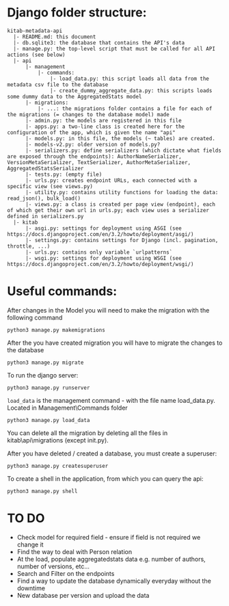 # Django folder structure:

```
kitab-metadata-api
  |- README.md: this document
  |- db.sqlite3: the database that contains the API's data
  |- manage.py: the top-level script that must be called for all API actions (see below)
  |- api
      |- management
          |- commands: 
              |- load_data.py: this script loads all data from the metadata csv file to the database
              |- create_dummy_aggregate_data.py: this scripts loads some dummy data to the AggregatedStats model
      |- migrations: 
          |- ...: the migrations folder contains a file for each of the migrations (= changes to the database model) made
      |- admin.py: the models are registered in this file
      |- apps.py: a two-line class is created here for the configuration of the app, which is given the name "api"
      |- models.py: in this file, the models (~ tables) are created.
      |- models-v2.py: older version of models.py?
      |- serializers.py: define serializers (which dictate what fields are exposed through the endpoints): AuthorNameSerializer, VersionMetaSerializer, TextSerializer, AuthorMetaSerializer, AggregatedStatsSerializer
      |- tests.py: (empty file)
      |- urls.py: creates endpoint URLs, each connected with a specific view (see views.py)
      |- utility.py: contains utility functions for loading the data: read_json(), bulk_load()
      |- views.py: a class is created per page view (endpoint), each of which get their own url in urls.py; each view uses a serializer defined in serializers.py
  |- kitab
      |- asgi.py: settings for deployment using ASGI (see https://docs.djangoproject.com/en/3.2/howto/deployment/asgi/)
      |- settings.py: contains settings for Django (incl. pagination, throttle, ...)
      |- urls.py: contains only variable `urlpatterns`
      |- wsgi.py: settings for deployment using WSGI (see https://docs.djangoproject.com/en/3.2/howto/deployment/wsgi/)
```

# Useful commands:

After changes in the Model you will need to make the migration with the following command

```
python3 manage.py makemigrations
```

After the you have created migration you will have to migrate the changes to the database

```
python3 manage.py migrate
```

To run the django server:

```
python3 manage.py runserver
```

`load_data` is the management command - with the file name load_data.py.  Located in Management\Commands folder

```
python3 manage.py load_data 
```

You can delete all the migration by deleting all the files in kitab\api\migrations (except init.py).

After you have deleted / created a database, you must create a superuser:

```
python3 manage.py createsuperuser
```

To create a shell in the application, from which you can query the api:

```
python3 manage.py shell
```


# TO DO

- Check model for required field - ensure if field is not required we change it
- Find the way to deal with Person relation
- At the load, populate aggregatedstats data e.g. number of authors, number of versions, etc...
- Search and Filter on the endpoints
- Find a way to update the database dynamically everyday without the downtime
- New database per version and upload the data
